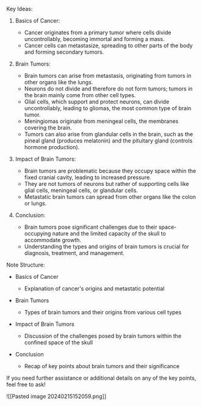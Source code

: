 Key Ideas:

1. Basics of Cancer:
   - Cancer originates from a primary tumor where cells divide uncontrollably, becoming immortal and forming a mass.
   - Cancer cells can metastasize, spreading to other parts of the body and forming secondary tumors.

2. Brain Tumors:
   - Brain tumors can arise from metastasis, originating from tumors in other organs like the lungs.
   - Neurons do not divide and therefore do not form tumors; tumors in the brain mainly come from other cell types.
   - Glial cells, which support and protect neurons, can divide uncontrollably, leading to gliomas, the most common type of brain tumor.
   - Meningiomas originate from meningeal cells, the membranes covering the brain.
   - Tumors can also arise from glandular cells in the brain, such as the pineal gland (produces melatonin) and the pituitary gland (controls hormone production).

3. Impact of Brain Tumors:
   - Brain tumors are problematic because they occupy space within the fixed cranial cavity, leading to increased pressure.
   - They are not tumors of neurons but rather of supporting cells like glial cells, meningeal cells, or glandular cells.
   - Metastatic brain tumors can spread from other organs like the colon or lungs.

4. Conclusion:
   - Brain tumors pose significant challenges due to their space-occupying nature and the limited capacity of the skull to accommodate growth.
   - Understanding the types and origins of brain tumors is crucial for diagnosis, treatment, and management.

Note Structure:

- Basics of Cancer
  - Explanation of cancer's origins and metastatic potential
  
- Brain Tumors
  - Types of brain tumors and their origins from various cell types
  
- Impact of Brain Tumors
  - Discussion of the challenges posed by brain tumors within the confined space of the skull
  
- Conclusion
  - Recap of key points about brain tumors and their significance

If you need further assistance or additional details on any of the key points, feel free to ask!

![[Pasted image 20240215152059.png]]